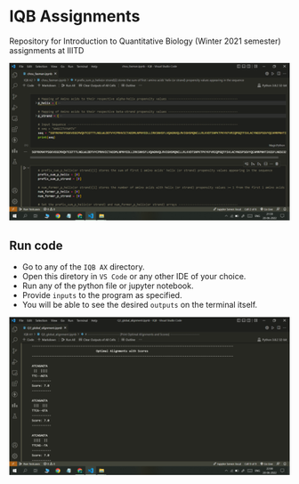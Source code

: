 # IQB Assignments
Repository for Introduction to Quantitative Biology (Winter 2021 semester) assignments at IIITD

![ss1][ss1]

## Run code
* Go to any of the `IQB AX` directory.
* Open this diretory in `VS Code` or any other IDE of your choice.
* Run any of the python file or jupyter notebook.
* Provide `inputs` to the program as specified.
* You will be able to see the desired `outputs` on the terminal itself.

![ss2][ss2]

[ss1]: readme-images/ss1.png
[ss2]: readme-images/ss2.png